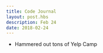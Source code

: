 ```yaml
---
title: Code Journal
layout: post.hbs
description: Feb 24
date: 2018-02-24
---
```


- Hammered out tons of Yelp Camp
